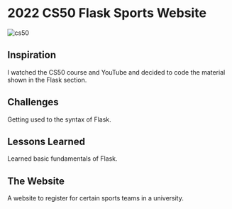 # 2022 CS50 Flask Sports Website

![cs50](https://github.com/user-attachments/assets/b9b4fe60-71f5-4377-89f5-27a7a1056f54)

## Inspiration

I watched the CS50 course and YouTube and decided to code the material shown in the Flask section.

## Challenges

Getting used to the syntax of Flask.

## Lessons Learned

Learned basic fundamentals of Flask.

## The Website

A website to register for certain sports teams in a university.
